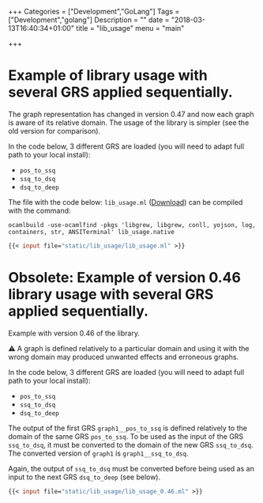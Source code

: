 +++
Categories = ["Development","GoLang"]
Tags = ["Development","golang"]
Description = ""
date = "2018-03-13T16:40:34+01:00"
title = "lib_usage"
menu = "main"

+++

# Example of library usage with several GRS applied sequentially.
The graph representation has changed in version 0.47 and now each graph is aware of its relative domain.
The usage of the library is simpler (see the old version for comparison).

In the code below, 3 different GRS are loaded (you will need to adapt full path to your local install):

 * `pos_to_ssq`
 * `ssq_to_dsq`
 * `dsq_to_deep`

The file with the code below: `lib_usage.ml` ([Download](/lib_usage/lib_usage.ml)) can be compiled with the command:

`ocamlbuild -use-ocamlfind -pkgs 'libgrew, libgrew, conll, yojson, log, containers, str, ANSITerminal' lib_usage.native`

```ocaml
{{< input file="static/lib_usage/lib_usage.ml" >}}
```



# Obsolete: Example of version 0.46 library usage with several GRS applied sequentially.

Example with version 0.46 of the library.

:warning: A graph is defined relatively to a particular domain and using it with the wrong domain may produced unwanted effects and erroneous graphs.

In the code below, 3 different GRS are loaded (you will need to adapt full path to your local install):
 * `pos_to_ssq`
 * `ssq_to_dsq`
 * `dsq_to_deep`


The output of the first GRS `graph1__pos_to_ssq` is defined relatively to the domain of the same GRS `pos_to_ssq`.
To be used as the input of the GRS `ssq_to_dsq`, it must be converted to the domain of the new GRS `ssq_to_dsq`.
The converted version of `graph1` is `graph1__ssq_to_dsq`.

Again, the output of `ssq_to_dsq` must be converted before being used as an input to the next GRS `dsq_to_deep` (see below).

```ocaml
{{< input file="static/lib_usage/lib_usage_0.46.ml" >}}
```

